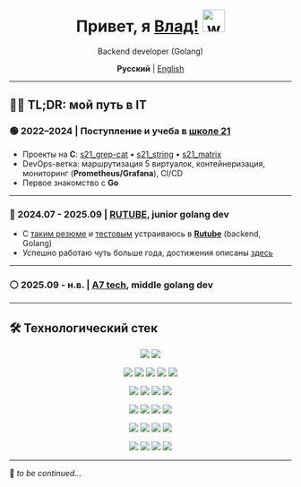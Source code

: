 <div align="center">

  <h1>Привет, я <a href="https://t.me/N0gameNol1fee" target="_blank">Влад!</a>
    <img src="https://github.com/blackcater/blackcater/raw/main/images/Hi.gif"
         alt="waving hand" height="40">
  </h1>

  <p>Backend developer (Golang)</p>

  <p><strong>Русский</strong> | <a href="README.en.md">English</a></p>

</div>

---

## 👨‍💻 TL;DR: мой путь в IT

### 🟢 2022–2024 | Поступление и учеба в [школе 21](https://21-school.ru/)

- Проекты на **C**: [s21_grep-cat](https://github.com/Nol1feee/s21_grep-cat) • [s21_string](https://github.com/Nol1feee/s21_string) • [s21_matrix](https://github.com/Nol1feee/s21_matrix)
- DevOps-ветка: маршрутизация 5 виртуалок, контейнеризация, мониторинг (**Prometheus/Grafana**), CI/CD
- Первое знакомство с **Go**

---

### 🔵 2024.07 - 2025.09 | [RUTUBE](https://rutube.ru), junior golang dev

- С [таким резюме](https://drive.google.com/file/d/1sQdEqNMrIZxRQEJbDTvewwGJw6f8mGSK/view) и [тестовым](https://github.com/Nol1feee/birthday-notifier) устраиваюсь в **[Rutube](https://rutube.ru/)** (backend, Golang)
- Успешно работаю чуть больше года, достижения описаны [здесь](https://drive.google.com/file/d/1wScqyKUXvankSCEkVFVKRA77Ph7cK9Yq/view?usp=drive_link)

---

### ⚪ 2025.09 - н.в. | [A7 tech](https://www.a7.ru/), middle golang dev

---

## 🛠️ Технологический стек

<!-- Languages -->
<p align="center">
  <img src="https://img.shields.io/badge/Go-1.x-00ADD8?logo=go&logoColor=white&style=for-the-badge" />
  <img src="https://img.shields.io/badge/C-lang-5C6BC0?logo=c&logoColor=white&style=for-the-badge" />
</p>

<!-- Databases -->
<p align="center">
  <img src="https://img.shields.io/badge/PostgreSQL-336791?logo=postgresql&logoColor=white&style=for-the-badge" />
  <img src="https://img.shields.io/badge/MongoDB-47A248?logo=mongodb&logoColor=white&style=for-the-badge" />
  <img src="https://img.shields.io/badge/ClickHouse-FFCC00?logo=clickhouse&logoColor=black&style=for-the-badge" />
  <img src="https://img.shields.io/badge/Redis-DC382D?logo=redis&logoColor=white&style=for-the-badge" />
    <img src="https://img.shields.io/badge/Elasticsearch-005571?logo=elasticsearch&logoColor=white&style=for-the-badge" />
</p>

<!-- Infrastructure / DevOps -->
<p align="center">
  <img src="https://img.shields.io/badge/Docker-2496ED?logo=docker&logoColor=white&style=for-the-badge" />
  <img src="https://img.shields.io/badge/Kubernetes-326CE5?logo=kubernetes&logoColor=white&style=for-the-badge" />
  <img src="https://img.shields.io/badge/Rancher-0075A8?logo=rancher&logoColor=white&style=for-the-badge" />
  <img src="https://img.shields.io/badge/GitLab%20CI%2FCD-FC6D26?logo=gitlab&logoColor=white&style=for-the-badge" />
</p>

<!-- Monitoring / Logging -->
<p align="center">
  <img src="https://img.shields.io/badge/Prometheus-E6522C?logo=prometheus&logoColor=white&style=for-the-badge" />
  <img src="https://img.shields.io/badge/Grafana-F46800?logo=grafana&logoColor=white&style=for-the-badge" />
  <img src="https://img.shields.io/badge/Kibana-005571?logo=kibana&logoColor=white&style=for-the-badge" />
  <img src="https://img.shields.io/badge/Sentry-362D59?logo=sentry&logoColor=white&style=for-the-badge" />
</p>

<!-- Messaging / RPC / Search -->
<!-- Messaging / RPC -->
<p align="center">
  <img src="https://img.shields.io/badge/Kafka-231F20?logo=apachekafka&logoColor=white&style=for-the-badge" />
  <img src="https://img.shields.io/badge/gRPC-00B140?logo=grpc&logoColor=white&style=for-the-badge" />
  <img src="https://img.shields.io/badge/REST-FF6C37?logo=fastapi&logoColor=white&style=for-the-badge" />
  <img src="https://img.shields.io/badge/NATS-27AAE1?logo=natsdotio&logoColor=white&style=for-the-badge" />
</p>

<!-- Tools -->
<p align="center">
  <img src="https://img.shields.io/badge/Git-F05032?logo=git&logoColor=white&style=for-the-badge" />
  <img src="https://img.shields.io/badge/Linux-FCC624?logo=linux&logoColor=black&style=for-the-badge" />
  <img src="https://img.shields.io/badge/Nginx-009639?logo=nginx&logoColor=white&style=for-the-badge" />
  <img src="https://img.shields.io/badge/Redash-F23F42?style=for-the-badge" />
</p>

---

📌 _to be continued…_
